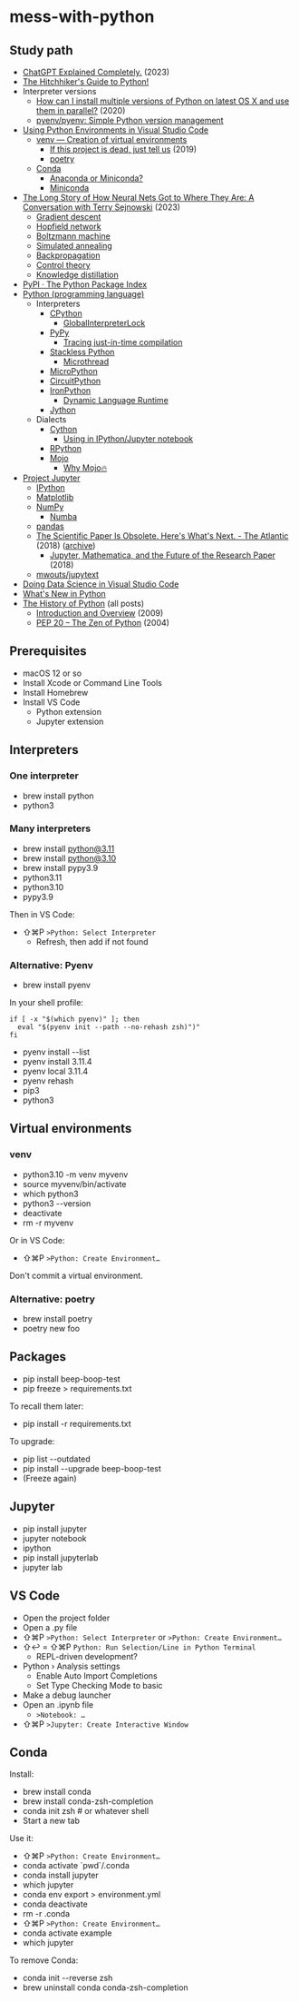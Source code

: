 # mess-with-python

## Study path

- [ChatGPT Explained Completely.](https://www.youtube.com/watch?v=-4Oso9-9KTQ) (2023)
- [The Hitchhiker's Guide to Python!](https://docs.python-guide.org)
- Interpreter versions
  - [How can I install multiple versions of Python on latest OS X and use them in parallel?](https://stackoverflow.com/a/65094122/10906) (2020)
  - [pyenv/pyenv: Simple Python version management](https://github.com/pyenv/pyenv)
- [Using Python Environments in Visual Studio Code](https://code.visualstudio.com/docs/python/environments)
  - [venv — Creation of virtual environments](https://docs.python.org/3/library/venv.html)
    - [If this project is dead, just tell us](https://github.com/pypa/pipenv/issues/4058) (2019)
    - [poetry](https://github.com/python-poetry/poetry)
  - [Conda](https://docs.conda.io/en/latest/index.html)
    - [Anaconda or Miniconda?](https://docs.conda.io/projects/conda/en/stable/user-guide/install/download.html#anaconda-or-miniconda)
    - [Miniconda](https://docs.conda.io/en/latest/miniconda.html)
- [The Long Story of How Neural Nets Got to Where They Are: A Conversation with Terry Sejnowski](https://www.youtube.com/watch?v=XKC-4Tosdd8) (2023)
  - [Gradient descent](https://en.wikipedia.org/wiki/Gradient_descent)
  - [Hopfield network](https://en.wikipedia.org/wiki/Hopfield_network)
  - [Boltzmann machine](https://en.wikipedia.org/wiki/Boltzmann_machine)
  - [Simulated annealing](https://en.wikipedia.org/wiki/Simulated_annealing)
  - [Backpropagation](https://en.wikipedia.org/wiki/Backpropagation)
  - [Control theory](https://en.wikipedia.org/wiki/Control_theory)
  - [Knowledge distillation](https://en.wikipedia.org/wiki/Knowledge_distillation)
- [PyPI · The Python Package Index](https://pypi.org/)
- [Python (programming language)](https://en.wikipedia.org/wiki/Python_(programming_language))
  - Interpreters
    - [CPython](https://en.wikipedia.org/wiki/CPython)
      - [GlobalInterpreterLock](https://wiki.python.org/moin/GlobalInterpreterLock)
    - [PyPy](https://en.wikipedia.org/wiki/PyPy)
      - [Tracing just-in-time compilation](https://en.wikipedia.org/wiki/Tracing_just-in-time_compilation)
    - [Stackless Python](https://en.wikipedia.org/wiki/Stackless_Python)
      - [Microthread](https://en.wikipedia.org/wiki/Microthread)
    - [MicroPython](https://en.wikipedia.org/wiki/MicroPython)
    - [CircuitPython](https://en.wikipedia.org/wiki/CircuitPython)
    - [IronPython](https://en.wikipedia.org/wiki/IronPython)
      - [Dynamic Language Runtime](https://en.wikipedia.org/wiki/Dynamic_Language_Runtime)
    - [Jython](https://en.wikipedia.org/wiki/Jython)
  - Dialects
    - [Cython](https://en.wikipedia.org/wiki/Cython)
      - [Using in IPython/Jupyter notebook](https://en.wikipedia.org/wiki/Cython#Using_in_IPython/Jupyter_notebook)
    - [RPython](https://en.wikipedia.org/wiki/PyPy#RPython)
    - [Mojo](https://en.wikipedia.org/wiki/Mojo_(programming_language))
      - [Why Mojo🔥](https://docs.modular.com/mojo/why-mojo.html)
- [Project Jupyter](https://en.wikipedia.org/wiki/Project_Jupyter)
  - [IPython](https://en.wikipedia.org/wiki/IPython)
  - [Matplotlib](https://en.wikipedia.org/wiki/Matplotlib)
  - [NumPy](https://en.wikipedia.org/wiki/NumPy)
    - [Numba](https://en.wikipedia.org/wiki/Numba)
  - [pandas](https://en.wikipedia.org/wiki/Pandas_(software))
  - [The Scientific Paper Is Obsolete. Here's What's Next. - The Atlantic](https://www.theatlantic.com/science/archive/2018/04/the-scientific-paper-is-obsolete/556676/) (2018) ([archive](https://archive.is/4l509))
    - [Jupyter, Mathematica, and the Future of the Research Paper](https://paulromer.net/jupyter-mathematica-and-the-future-of-the-research-paper/) (2018)
  - [mwouts/jupytext](https://github.com/mwouts/jupytext)
- [Doing Data Science in Visual Studio Code](https://code.visualstudio.com/docs/datascience/overview)
- [What's New in Python](https://docs.python.org/3/whatsnew/index.html)
- [The History of Python](https://python-history.blogspot.com) (all posts)
  - [Introduction and Overview](https://python-history.blogspot.com/2009/01/introduction-and-overview.html) (2009)
  - [PEP 20 – The Zen of Python](https://peps.python.org/pep-0020/) (2004)

## Prerequisites

- macOS 12 or so
- Install Xcode or Command Line Tools
- Install Homebrew
- Install VS Code
  - Python extension
  - Jupyter extension

## Interpreters

### One interpreter

- brew install python
- python3

### Many interpreters

- brew install python@3.11
- brew install python@3.10
- brew install pypy3.9
- python3.11
- python3.10
- pypy3.9

Then in VS Code:

- ⇧⌘P `>Python: Select Interpreter`
  - Refresh, then add if not found

### Alternative: Pyenv

- brew install pyenv

In your shell profile:

```
if [ -x "$(which pyenv)" ]; then
  eval "$(pyenv init --path --no-rehash zsh)")"
fi
```

- pyenv install --list
- pyenv install 3.11.4
- pyenv local 3.11.4
- pyenv rehash
- pip3
- python3

## Virtual environments

### venv

- python3.10 -m venv myvenv
- source myvenv/bin/activate
- which python3
- python3 --version
- deactivate
- rm -r myvenv

Or in VS Code:

- ⇧⌘P `>Python: Create Environment…`

Don't commit a virtual environment.

### Alternative: poetry

- brew install poetry
- poetry new foo

## Packages

- pip install beep-boop-test
- pip freeze > requirements.txt

To recall them later:

- pip install -r requirements.txt

To upgrade:

- pip list --outdated
- pip install --upgrade beep-boop-test
- (Freeze again)

## Jupyter

- pip install jupyter
- jupyter notebook
- ipython
- pip install jupyterlab
- jupyter lab

## VS Code

- Open the project folder
- Open a .py file
- ⇧⌘P `>Python: Select Interpreter` or `>Python: Create Environment…`
- ⇧↩︎ = ⇧⌘P `Python: Run Selection/Line in Python Terminal`
  - REPL-driven development?
- Python › Analysis settings
  - Enable Auto Import Completions
  - Set Type Checking Mode to basic
- Make a debug launcher
- Open an .ipynb file
  - `>Notebook: …`
- ⇧⌘P `>Jupyter: Create Interactive Window`

## Conda

Install:

- brew install conda
- brew install conda-zsh-completion
- conda init zsh # or whatever shell
- Start a new tab

Use it:

- ⇧⌘P `>Python: Create Environment…`
- conda activate \`pwd\`/.conda
- conda install jupyter
- which jupyter
- conda env export > environment.yml
- conda deactivate
- rm -r .conda
- ⇧⌘P `>Python: Create Environment…`
- conda activate example
- which jupyter

To remove Conda:

- conda init --reverse zsh
- brew uninstall conda conda-zsh-completion

